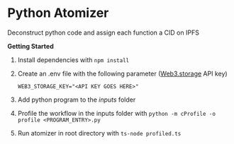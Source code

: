 # Python Atomizer

Deconstruct python code and assign each function a CID on IPFS

**Getting Started**

1. Install dependencies with `npm install`
2. Create an .env file with the following parameter ([Web3.storage](https://web3.storage/) API key)

   ```plaintext
   WEB3_STORAGE_KEY="<API KEY GOES HERE>"
   ```
3. Add python program to the *inputs* folder
4. Profile the workflow in the inputs folder with `python -m cProfile -o profile <PROGRAM_ENTRY>.py`
5. Run atomizer in root directory with `ts-node profiled.ts`
